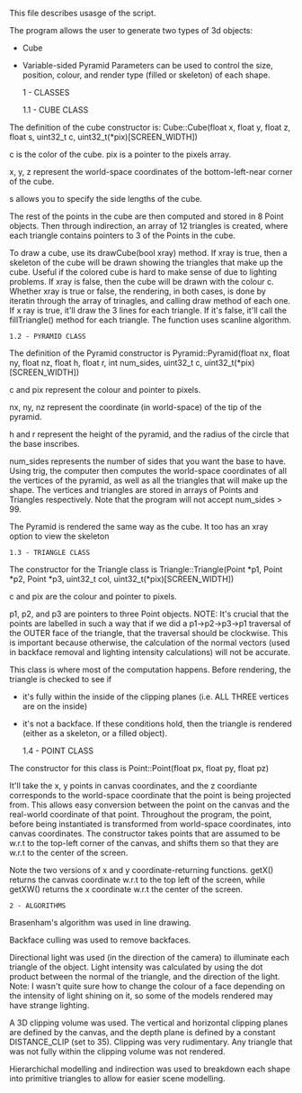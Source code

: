 This file describes usasge of the script.

The program allows the user to generate two types of 3d objects:
* Cube
* Variable-sided Pyramid
Parameters can be used to control the size, position, colour, and render type (filled or skeleton) of each shape.

	1 - CLASSES

	1.1 - CUBE CLASS
	
The definition of the cube constructor is:
Cube::Cube(float x, float y, float z, float s, uint32_t c, uint32_t(*pix)[SCREEN_WIDTH])

c is the color of the cube. pix is a pointer to the pixels array.

x, y, z represent the world-space coordinates of the bottom-left-near corner of the cube.

s allows you to specify the side lengths of the cube.

The rest of the points in the cube are then computed and stored in 8 Point objects. Then through indirection, an array of 12 triangles is created, where each triangle contains pointers to 3 of the Points in the cube.

To draw a cube, use its drawCube(bool xray) method. If xray is true, then a skeleton of the cube will be drawn showing the triangles that make up the cube. Useful if the colored cube is hard to make sense of due to lighting problems. If xray is false, then the cube will be drawn with the colour c. Whether xray is true or false, the rendering, in both cases, is done by iteratin through the array of trinagles, and calling draw method of each one. If x ray is true, it'll draw the 3 lines for each triangle. If it's false, it'll call the fillTriangle() method for each triangle. The function uses scanline algorithm.
 
	1.2 - PYRAMID CLASS
	
The definition of the Pyramid constructor is
Pyramid::Pyramid(float nx, float ny, float nz, float h, float r, int num_sides, uint32_t c, uint32_t(*pix)[SCREEN_WIDTH])

c and pix represent the colour and pointer to pixels.

nx, ny, nz represent the coordinate (in world-space) of the tip of the pyramid. 

h and r represent the height of the pyramid, and the radius of the circle that the base inscribes.

num_sides represents the number of sides that you want the base to have. Using trig, the computer then computes the world-space coordinates of all the vertices of the pyramid, as well as all the triangles that will make up the shape. The vertices and triangles are stored in arrays of Points and Triangles respectively. Note that the program will not accept num_sides > 99.

The Pyramid is rendered the same way as the cube. It too has an xray option to view the skeleton

	1.3 - TRIANGLE CLASS
	
The constructor for the Triangle class is
Triangle::Triangle(Point *p1, Point *p2, Point *p3, uint32_t col, uint32_t(*pix)[SCREEN_WIDTH])

c and pix are the colour and pointer to pixels.

p1, p2, and p3 are pointers to three Point objects. NOTE: It's crucial that the points are labelled in such a way that if we did a p1->p2->p3->p1 traversal of the OUTER face of the triangle, that the traversal should be clockwise. This is important because otherwise, the calculation of the normal vectors (used in backface removal and lighting intensity calculations) will not be accurate.

This class is where most of the computation happens. Before rendering, the triangle is checked to see if  
* it's fully within the inside of the clipping planes (i.e. ALL THREE vertices are on the inside)
* it's not a backface.
If these conditions hold, then the triangle is rendered (either as a skeleton, or a filled object).

	1.4 - POINT CLASS

The constructor for this class is
Point::Point(float px, float py, float pz)

It'll take the x, y points in canvas coordinates, and the z coordiante corresponds to the world-space coordinate that the point is being projected from. This allows easy conversion between the point on the canvas and the real-world coordinate of that point. Throughout the program, the point, before being instantiated is transformed from world-space coordinates, into canvas coordinates. The constructor takes points that are assumed to be w.r.t to the top-left corner of the canvas, and shifts them so that they are w.r.t to the center of the screen.

Note the two versions of x and y coordinate-returning functions. getX() returns the canvas coordinate w.r.t to the top left of the screen, while getXW() returns the x coordinate w.r.t the center of the screen.

	2 - ALGORITHMS
	
Brasenham's algorithm was used in line drawing.

Backface culling was used to remove backfaces.

Directional light was used (in the direction of the camera) to illuminate each triangle
of the object. Light intensity was calculated by using the dot product between the normal of the triangle, and the direction of the light. Note: I wasn't quite sure how to change the colour of a face depending on the intensity of light shining on it, so some of the models rendered may have strange lighting. 

A 3D clipping volume was used. The vertical and horizontal clipping planes are defined by the canvas, and the depth plane is defined by a constant DISTANCE_CLIP (set to 35).
Clipping was very rudimentary. Any triangle that was not fully within the clipping volume was not rendered.

Hierarchichal modelling and indirection was used to breakdown each shape into primitive triangles to allow for easier scene modelling.
	
